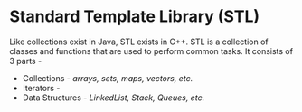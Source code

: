 # Standard Template Library (STL)
Like collections exist in Java, STL exists in C++. STL is a collection of classes and functions that are used to perform common tasks. It consists of 3 parts -

* Collections - _arrays, sets, maps, vectors, etc._ 
* Iterators - 
* Data Structures - _LinkedList, Stack, Queues, etc._